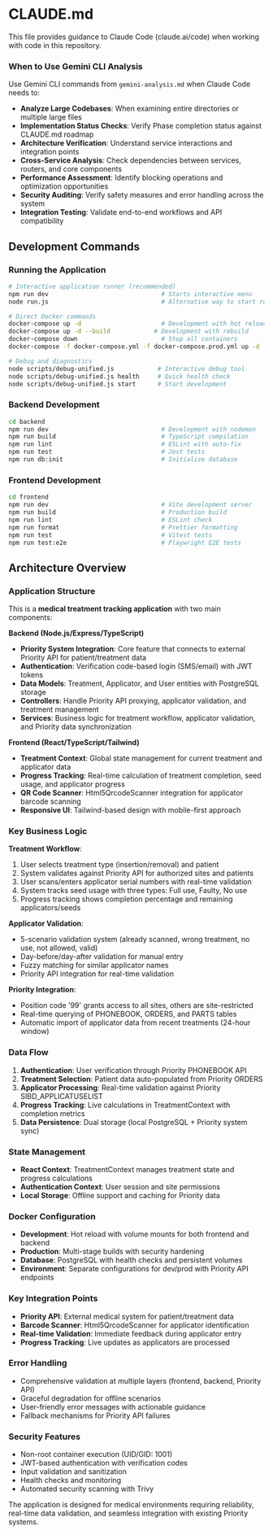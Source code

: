 # CLAUDE.md

This file provides guidance to Claude Code (claude.ai/code) when working with code in this repository.

### **When to Use Gemini CLI Analysis**

Use Gemini CLI commands from `gemini-analysis.md` when Claude Code needs to:

- **Analyze Large Codebases**: When examining entire directories or multiple large files
- **Implementation Status Checks**: Verify Phase completion status against CLAUDE.md roadmap
- **Architecture Verification**: Understand service interactions and integration points
- **Cross-Service Analysis**: Check dependencies between services, routers, and core components
- **Performance Assessment**: Identify blocking operations and optimization opportunities
- **Security Auditing**: Verify safety measures and error handling across the system
- **Integration Testing**: Validate end-to-end workflows and API compatibility

## Development Commands

### Running the Application
```bash
# Interactive application runner (recommended)
npm run dev                               # Starts interactive menu
node run.js                               # Alternative way to start runner

# Direct Docker commands
docker-compose up -d                      # Development with hot reload
docker-compose up -d --build            # Development with rebuild
docker-compose down                       # Stop all containers
docker-compose -f docker-compose.yml -f docker-compose.prod.yml up -d  # Production

# Debug and diagnostics
node scripts/debug-unified.js            # Interactive debug tool
node scripts/debug-unified.js health     # Quick health check
node scripts/debug-unified.js start      # Start development
```

### Backend Development
```bash
cd backend
npm run dev                               # Development with nodemon
npm run build                             # TypeScript compilation
npm run lint                              # ESLint with auto-fix
npm run test                              # Jest tests
npm run db:init                           # Initialize database
```

### Frontend Development
```bash
cd frontend
npm run dev                               # Vite development server
npm run build                             # Production build
npm run lint                              # ESLint check
npm run format                            # Prettier formatting
npm run test                              # Vitest tests
npm run test:e2e                          # Playwright E2E tests
```

## Architecture Overview

### Application Structure
This is a **medical treatment tracking application** with two main components:

**Backend (Node.js/Express/TypeScript)**
- **Priority System Integration**: Core feature that connects to external Priority API for patient/treatment data
- **Authentication**: Verification code-based login (SMS/email) with JWT tokens
- **Data Models**: Treatment, Applicator, and User entities with PostgreSQL storage
- **Controllers**: Handle Priority API proxying, applicator validation, and treatment management
- **Services**: Business logic for treatment workflow, applicator validation, and Priority data synchronization

**Frontend (React/TypeScript/Tailwind)**
- **Treatment Context**: Global state management for current treatment and applicator data
- **Progress Tracking**: Real-time calculation of treatment completion, seed usage, and applicator progress
- **QR Code Scanner**: Html5QrcodeScanner integration for applicator barcode scanning
- **Responsive UI**: Tailwind-based design with mobile-first approach

### Key Business Logic

**Treatment Workflow**:
1. User selects treatment type (insertion/removal) and patient
2. System validates against Priority API for authorized sites and patients
3. User scans/enters applicator serial numbers with real-time validation
4. System tracks seed usage with three types: Full use, Faulty, No use
5. Progress tracking shows completion percentage and remaining applicators/seeds

**Applicator Validation**:
- 5-scenario validation system (already scanned, wrong treatment, no use, not allowed, valid)
- Day-before/day-after validation for manual entry
- Fuzzy matching for similar applicator names
- Priority API integration for real-time validation

**Priority Integration**:
- Position code '99' grants access to all sites, others are site-restricted
- Real-time querying of PHONEBOOK, ORDERS, and PARTS tables
- Automatic import of applicator data from recent treatments (24-hour window)

### Data Flow
1. **Authentication**: User verification through Priority PHONEBOOK API
2. **Treatment Selection**: Patient data auto-populated from Priority ORDERS
3. **Applicator Processing**: Real-time validation against Priority SIBD_APPLICATUSELIST
4. **Progress Tracking**: Live calculations in TreatmentContext with completion metrics
5. **Data Persistence**: Dual storage (local PostgreSQL + Priority system sync)

### State Management
- **React Context**: TreatmentContext manages treatment state and progress calculations
- **Authentication Context**: User session and site permissions
- **Local Storage**: Offline support and caching for Priority data

### Docker Configuration
- **Development**: Hot reload with volume mounts for both frontend and backend
- **Production**: Multi-stage builds with security hardening
- **Database**: PostgreSQL with health checks and persistent volumes
- **Environment**: Separate configurations for dev/prod with Priority API endpoints

### Key Integration Points
- **Priority API**: External medical system for patient/treatment data
- **Barcode Scanner**: Html5QrcodeScanner for applicator identification
- **Real-time Validation**: Immediate feedback during applicator entry
- **Progress Tracking**: Live updates as applicators are processed

### Error Handling
- Comprehensive validation at multiple layers (frontend, backend, Priority API)
- Graceful degradation for offline scenarios
- User-friendly error messages with actionable guidance
- Fallback mechanisms for Priority API failures

### Security Features
- Non-root container execution (UID/GID: 1001)
- JWT-based authentication with verification codes
- Input validation and sanitization
- Health checks and monitoring
- Automated security scanning with Trivy

The application is designed for medical environments requiring reliability, real-time data validation, and seamless integration with existing Priority systems.